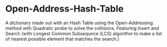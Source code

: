 # Open-Address-Hash-Table
A dictionary made out with an Hash Table using the Open-Addressing method with Quadratic probe to solve the collisions.
Featuring Insert and Search (with Longest Common Subsequnce (LCS) algorithm to make a list of nearest possible element that matches the search.)
